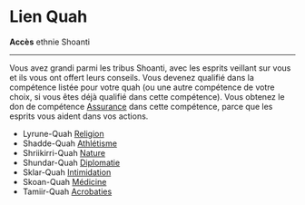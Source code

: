 # Lien Quah

<p><span id="ctl00_MainContent_DetailedOutput"><strong>Accès</strong> ethnie Shoanti<br></span></p>
<hr>
<p>Vous avez grandi parmi les tribus Shoanti, avec les esprits veillant sur vous et ils vous ont offert leurs conseils. Vous devenez qualifié dans la compétence listée pour votre quah (ou une autre compétence de votre choix, si vous êtes déjà qualifié dans cette compétence). Vous obtenez le don de compétence <a href="https://2e.aonprd.com/Feats.aspx?ID=756">Assurance</a> dans cette compétence, parce que les esprits vous aident dans vos actions.&nbsp;&nbsp;</p>
<ul>
<li>Lyrune-Quah <a style="text-decoration: underline;" href="https://2e.aonprd.com/Skills.aspx?ID=13">Religion</a></li>
<li>Shadde-Quah <a style="text-decoration: underline;" href="https://2e.aonprd.com/Skills.aspx?ID=2">Athlétisme</a></li>
<li>Shriikirri-Quah <a style="text-decoration: underline;" href="https://2e.aonprd.com/Skills.aspx?ID=10">Nature</a></li>
<li>Shundar-Quah <a style="text-decoration: underline;" href="https://2e.aonprd.com/Skills.aspx?ID=6">Diplomatie</a></li>
<li>Sklar-Quah <a style="text-decoration: underline;" href="https://2e.aonprd.com/Skills.aspx?ID=7">Intimidation</a></li>
<li>Skoan-Quah <a style="text-decoration: underline;" href="https://2e.aonprd.com/Skills.aspx?ID=9">Médicine</a></li>
<li>Tamiir-Quah <a style="text-decoration: underline;" href="https://2e.aonprd.com/Skills.aspx?ID=1">Acrobaties</a></li>
</ul>